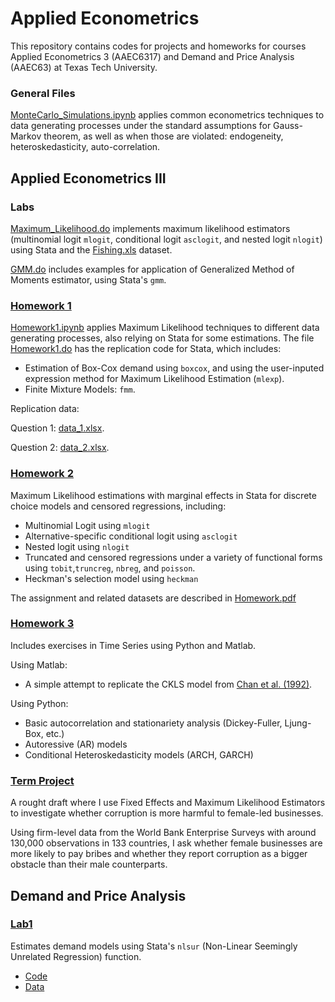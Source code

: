 # Applied Econometrics 
 
This repository contains codes for projects and homeworks for courses Applied Econometrics 3 (AAEC6317) and Demand and Price Analysis (AAEC63) at Texas Tech University. 

### General Files

[MonteCarlo_Simulations.ipynb](https://github.com/jpmvbastos/AppliedEconometrics/blob/main/MonteCarlo_Simulations.ipynb) applies common econometrics techniques to data generating processes under the standard assumptions for Gauss-Markov theorem, as well as when those are violated: endogeneity, heteroskedasticity, auto-correlation.

## Applied Econometrics III

### Labs

[Maximum_Likelihood.do](https://github.com/jpmvbastos/AppliedEconometrics/blob/main/Labs/Maximum_Likelihood.do) implements maximum likelihood estimators (multinomial logit ```mlogit```, conditional logit ```asclogit```, and nested logit ```nlogit```) using Stata and the [Fishing.xls](https://github.com/jpmvbastos/AppliedEconometrics/blob/main/Labs/Fishing.xls) dataset.

[GMM.do](https://github.com/jpmvbastos/AppliedEconometrics/blob/main/Labs/GMM.do) includes examples for application of Generalized Method of Moments estimator, using Stata's ```gmm```. 


### [Homework 1](https://github.com/jpmvbastos/AppliedEconometrics3/tree/main/Homework1)
[Homework1.ipynb](https://github.com/jpmvbastos/AppliedEconometrics3/blob/main/Homework1/Homework1.ipynb) applies Maximum Likelihood techniques to different data generating processes, also relying on Stata for some estimations. The file [Homework1.do](https://github.com/jpmvbastos/AppliedEconometrics3/blob/main/Homework1/Homework1.ipynb) has the replication code for Stata, which includes:
- Estimation of Box-Cox demand using ```boxcox```, and using the user-inputed expression method for Maximum Likelihood Estimation (```mlexp```). 
- Finite Mixture Models: ```fmm```.

Replication data: 

Question 1: [data_1.xlsx](https://github.com/jpmvbastos/AppliedEconometrics3/blob/main/Homework1/data_1.xlsx).

Question 2: [data_2.xlsx](https://github.com/jpmvbastos/AppliedEconometrics3/blob/main/Homework1/data_2.xlsx).

### [Homework 2](https://github.com/jpmvbastos/AppliedEconometrics3/tree/main/Homework2)

Maximum Likelihood estimations with marginal effects in Stata for discrete choice models and censored regressions, including: 
- Multinomial Logit using ```mlogit```
- Alternative-specific conditional logit using ```asclogit```
- Nested logit using ```nlogit```
- Truncated and censored regressions under a variety of functional forms using ```tobit```,```truncreg```, ```nbreg```, and ```poisson```.
- Heckman's selection model using ```heckman```

The assignment and related datasets are described in [Homework.pdf](https://github.com/jpmvbastos/AppliedEconometrics/blob/main/Homework2/Homework2.pdf)

### [Homework 3](https://github.com/jpmvbastos/AppliedEconometrics3/tree/main/Homework3)

Includes exercises in Time Series using Python and Matlab. 

Using Matlab:
- A simple attempt to replicate the CKLS model from [Chan et al. (1992)](https://onlinelibrary.wiley.com/doi/10.1111/j.1540-6261.1992.tb04011.x).

Using Python: 
- Basic autocorrelation and stationariety analysis (Dickey-Fuller, Ljung-Box, etc.)
- Autoressive (AR) models 
- Conditional Heteroskedasticity models (ARCH, GARCH)

### [Term Project](https://github.com/jpmvbastos/AppliedEconometrics3/tree/main/TermProject)

A rought draft where I use Fixed Effects and Maximum Likelihood Estimators to investigate whether corruption is more harmful to female-led businesses.

Using firm-level data from the World Bank Enterprise Surveys with around 130,000 observations in 133 countries, I ask whether female businesses are more likely to pay bribes and whether they report corruption as a bigger obstacle than their male counterparts. 


## Demand and Price Analysis

### [Lab1]()

Estimates demand models using Stata's ```nlsur``` (Non-Linear Seemingly Unrelated Regression) function.
- [Code]()
- [Data]()


